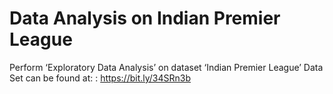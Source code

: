 # Data Analysis on Indian Premier League
Perform ‘Exploratory Data Analysis’ on dataset ‘Indian Premier League’ 
Data Set can be found at: : https://bit.ly/34SRn3b
